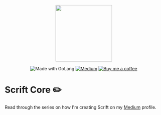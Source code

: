 <p align="center"><img width="180" src="https://raw.githubusercontent.com/scriftproject/assets/main/SVG/Logo_core.svg"></p>
<p align="center">
<img src="https://img.shields.io/badge/go-%2300ADD8.svg?style=for-the-badge&logo=go&logoColor=white" alt="Made with GoLang" />
<a href="https://danewalker.medium.com/"><img src="https://img.shields.io/badge/Medium-12100E?style=for-the-badge&logo=medium&logoColor=white" alt="Medium"></a>
<a href="https://www.buymeacoffee.com/danecwalker/"><img src="https://img.shields.io/badge/Buy%20Me%20a%20Coffee-ffdd00?style=for-the-badge&logo=buy-me-a-coffee&logoColor=black" alt="Buy me a coffee"></a>
</p>
<!-- <p align="center">
<img src="https://goreportcard.com/badge/github.com/scriftproject/core">
</p> -->

# Scrift Core ✏️

Read through the series on how I'm creating Scrift on my [Medium](https://danewalker.medium.com/) profile.
